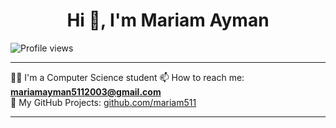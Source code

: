 <h1 align="center">Hi 👋, I'm Mariam Ayman</h1>

![Profile views](https://hits.seeyoufarm.com/api/count/incr/badge.svg?url=https://github.com/mariam-ayman&count_bg=%2379C83D&title_bg=%23555555&icon=github.svg&title=Profile+Views&edge_flat=false)

---

👩‍💻 I'm a Computer Science student 
📫 How to reach me: **mariamayman5112003@gmail.com**  
🔗 My GitHub Projects: [github.com/mariam511](https://github.com/mariam511)

---

<!-- Optional: GitHub Stats -->
<!--
<p align="center">
  <img src="https://github-readme-stats.vercel.app/api?username=mariam511&show_icons=true&theme=tokyonight" />
</p>
-->

